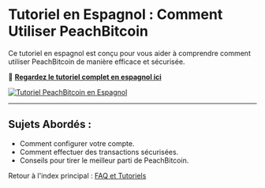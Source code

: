 # Tutoriel en Espagnol : Comment Utiliser PeachBitcoin

Ce tutoriel en espagnol est conçu pour vous aider à comprendre comment utiliser PeachBitcoin de manière efficace et sécurisée.  

🔗 **[Regardez le tutoriel complet en espagnol ici](https://www.youtube.com/watch?v=sVwSzTVIe6s)**  

[![Tutoriel PeachBitcoin en Espagnol](https://img.youtube.com/vi/sVwSzTVIe6s/0.jpg)](https://www.youtube.com/watch?v=sVwSzTVIe6s)  

---

## **Sujets Abordés :**
- Comment configurer votre compte.  
- Comment effectuer des transactions sécurisées.  
- Conseils pour tirer le meilleur parti de PeachBitcoin.  

Retour à l'index principal : [FAQ et Tutoriels](/faq/tutorials)
